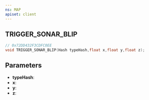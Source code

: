 ```yaml
---
ns: MAP
apiset: client
---
```

## TRIGGER_SONAR_BLIP

```c
// 0x72DD432F3CDFC0EE
void TRIGGER_SONAR_BLIP(Hash typeHash,float x,float y,float z);
```


## Parameters
* **typeHash**:
* **x**:
* **y**:
* **z**:



